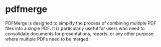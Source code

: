 # pdfmerge
PDFMerge is designed to simplify the process of combining multiple PDF files into a single PDF. It is particularly useful for users who need to consolidate documents for presentations, reports, or any other purpose where multiple PDFs need to be merged.
